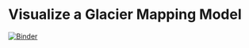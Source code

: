# Visualize a Glacier Mapping Model

[![Binder](https://mybinder.org/badge_logo.svg)](https://mybinder.org/v2/gh/krisrs1128/mappingvis/HEAD)
